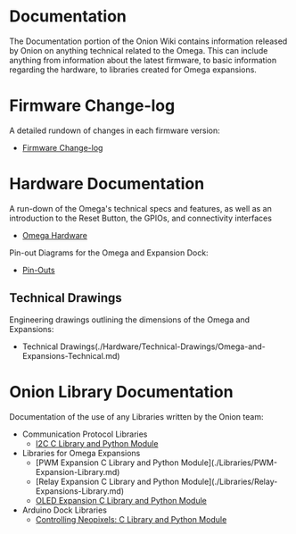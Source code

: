 # Documentation

The Documentation portion of the Onion Wiki contains information released by Onion on anything technical related to the Omega. This can include anything from information about the latest firmware, to basic information regarding the hardware, to libraries created for Omega expansions.



[//]: # (Firmware Change-log)

# Firmware Change-log

A detailed rundown of changes in each firmware version:
* [Firmware Change-log](./Firmware-Changelog.md)



[//]: # (Hardware Documentation)

# Hardware Documentation

A run-down of the Omega's technical specs and features, as well as an introduction to the Reset Button, the GPIOs, and connectivity interfaces
* [Omega Hardware](./Hardware/Omega-Hardware.md)


Pin-out Diagrams for the Omega and Expansion Dock:
* [Pin-Outs](./Hardware/Pinout-Diagram.md)


## Technical Drawings

Engineering drawings outlining the dimensions of the Omega and Expansions:
* Technical Drawings(./Hardware/Technical-Drawings/Omega-and-Expansions-Technical.md)



[//]: # (Onion Library Documentation)

# Onion Library Documentation

Documentation of the use of any Libraries written by the Onion team:

* Communication Protocol Libraries
  * [I2C C Library and Python Module](./Libraries/I2C-Library.md)
* Libraries for Omega Expansions
  * [PWM Expansion C Library and Python Module](./Libraries/PWM-  Expansion-Library.md)
  * [Relay Expansion C Library and Python Module](./Libraries/Relay-  Expansions-Library.md)
  * [OLED Expansion C Library and Python Module](./Libraries/OLED-Expansion-Library.md)
* Arduino Dock Libraries
  * [Controlling Neopixels: C Library and Python Module](./Libraries/Arduino-Dock-Neopixel-Library.md)



